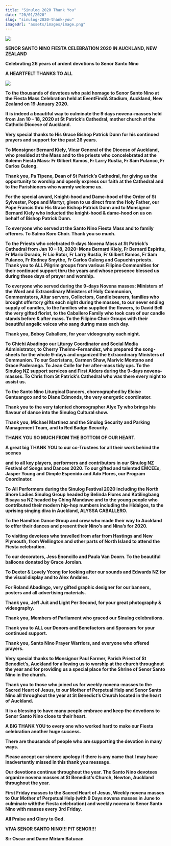 ```yaml
---
title: "Sinulog 2020 Thank You"
date: "20/01/2020"
slug: "sinulog-2020-thank-you"
imageUrl: "assets/images/image.png"
---
```


![](https://i2.wp.com/santonino-nz.org/wp-content/uploads/2020/01/image.png?fit=1024%2C224&ssl=1)

**SENOR SANTO NINO FIESTA CELEBRATION 2020 IN AUCKLAND, NEW ZEALAND**

**Celebrating 26 years of ardent devotions to Senor Santo Nino**

**A HEARTFELT THANKS TO ALL**

![](https://i0.wp.com/santonino-nz.org/wp-content/uploads/2020/01/Simple-Swirls.jpg?resize=440%2C440&ssl=1)

**To the thousands of devotees who paid homage to Senor Santo Nino at the Fiesta Mass Celebration held at EventFindA Stadium, Auckland, New Zealand on 19 January 2020.**

**It is indeed a beautiful way to culminate the 9 days novena-masses held from Jan 10 – 18, 2020 at St Patrick’s Cathedral, mother church of the Catholic Diocese of Auckland.**

**Very special thanks to His Grace Bishop Patrick Dunn for his continued prayers and support for the past 26 years.**

**To Monsignor Bernard Kiely, Vicar General of the Diocese of Auckland, who presided at the Mass and to the priests who concelebrated at the Solemn Fiesta Mass: Fr Gilbert Ramos, Fr Larry Rustia, Fr Sam Pulanco, Fr Carlos Guleng.**

**Thank you, Pa Tipene, Dean of St Patrick’s Cathedral, for giving us the opportunity to worship and openly express our faith at the Cathedral and to the Parishioners who warmly welcome us.**

**For the special award, Knight-hood and Dame-hood of the Order of St Sylvester, Pope and Martyr, given to us direct from the Holy Father, our Pope Francis thru His Grace Bishop Patrick Dunn and to Monsignor Bernard Kiely who inducted the knight-hood & dame-hood on us on behalf of Bishop Patrick Dunn.**

**To everyone who served at the Santo Nino Fiesta Mass and to family offerors. To Salmo Koro Choir. Thank you so much.**

**To the Priests who celebrated 9-days Novena Mass at St Patrick’s Cathedral from Jan 10 – 18, 2020: Mons Bernard Kiely, Fr Bernard Espiritu, Fr Mario Dorado, Fr Lio Rotor, Fr Larry Rustia, Fr Gilbert Ramos, Fr Sam Pulanco, Fr Rodney Smythe, Fr Carlos Guleng and Capuchin priests. Thank you to ALL Pilgrim groups from various Filipino Communities for their continued support thru the years and whose presence blessed us during these days of prayer and worship.**

**To everyone who served during the 9-days Novena masses: Ministers of the Word and Extraordinary Ministers of Holy Communion, Commentators, Altar servers, Collectors, Candle bearers, families who brought offertory gifts each night during the masses, to our never ending supply of candles, to the families who supplied the flowers, to David Bell the very gifted florist, to the Caballero Family who took care of our candle stands before & after mass. To the Filipino Choir Groups with their beautiful angelic voices who sang during mass each day.**

**Thank you, Boboy Caballero, for your videography each night.**

**To Chichi Abadingo our Liturgy Coordinator and Social Media Administrator, to Cherry Thelmo-Fernandez, who prepared the song-sheets for the whole 9-days and organized the Extraordinary Ministers of Communion. To our Sacristans, Carmen Shaw, Marivic Montano and Grace Paderanga. To Jean Colle for her after-mass tidy ups. To the Sinulog NZ support services and First Aiders during the 9-days novena-masses. To Chris from St Patrick’s Cathedral who was there every night to assist us.**

**To the Santo Nino Liturgical Dancers, choreographed by Eloise Gantuangco and to Diane Edmonds, the very energetic coordinator.**

**Thank you to the very talented choreographer Alyx Ty who brings his flavour of dance into the Sinulog Cultural show.**

**Thank you, Michael Martinez and the Sinulog Security and Parking Management Team, and to Red Badge Security.**

**THANK YOU SO MUCH FROM THE BOTTOM OF OUR HEART.**

**A great big THANK YOU to our co-Trustees for all their work behind the scenes**

**and to all key players, performers and contributors in our Sinulog NZ Festival of Songs and Dances 2020. To our gifted and talented EMCEEs, Jasper Young and Dimple Espenido and Ado Flores, our Program Coordinator.**

**To** **All Performers** **during the Sinulog Festival 2020 including the North Shore Ladies Sinulog Group headed by Belinda Flores and Katilingbang Bisaya sa NZ headed by Ching Mandawe and to the young people who contributed their modern hip-hop numbers including the Hidalgos, to the uprising singing diva in Auckland, ALYSSA CABALLERO.**

**To the Hamilton Dance Group and crew who made their way to Auckland to offer their dances and present their Nino’s and Nina’s for 2020.**

**To visiting devotees who travelled from afar from Hastings and New Plymouth, from Wellington and other parts of North Island to attend the Fiesta celebration.**

**To our decorators, Jess Enoncillo and Paula Van Doorn. To the beautiful balloons donated by Grace Jorolan.**

**To Dexter & Lovely Ycong for looking after our sounds and Edwards NZ for the visual display and to Alex Andales.**

**For Roland Abadingo, very gifted graphic designer for our banners, posters and all advertising materials.**

**Thank you, Jeff Juit and Light Per Second, for your great photography & videography.**

**Thank you, Members of Parliament who graced our Sinulog celebrations.**

**Thank you to ALL our Donors and Benefactors and Sponsors for your continued support.**

**Thank you, Santo Nino Prayer Warriors, and everyone who offered prayers.**

**Very special thanks to Monsignor Paul Farmer, Parish Priest of St Benedict’s, Auckland for allowing us to worship at the church throughout the year and for providing us a special place for the Shrine of Senor Santo Nino in the church.**

**Thank you to those who joined us for weekly novena-masses to the Sacred Heart of Jesus, to our Mother of Perpetual Help and Senor Santo Nino all throughout the year at St Benedict’s Church located in the heart of Auckland.**

**It is a blessing to have many people embrace and keep the devotions to Senor Santo Nino close to their heart.**

**A BIG THANK YOU to every one who worked hard to make our Fiesta celebration another huge success.**

**There are thousands of people who are supporting the devotion in many ways.**

**Please accept our sincere apology if there is any name that I may have inadvertently missed in this thank you message.**

**Our devotions continue throughout the year. The Santo Nino devotees organize novena masses at St Benedict’s Church, Newton, Auckland throughout the year.**

**First Friday masses to the Sacred Heart of Jesus, Weekly novena masses to Our Mother of Perpetual Help (with 9 Days novena masses in June to culminate with****the Fiesta celebration) and weekly novena to Senor Santo Nino with masses every 3****rd** **Friday.**

**All Praise and Glory to God.**

**VIVA SENOR SANTO NINO!!! PIT SENOR!!!**

**Sir Oscar and Dame Miriam Batucan**